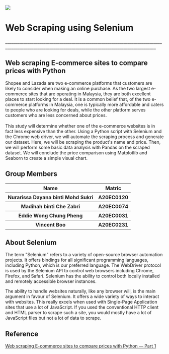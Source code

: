 <p align="left">
  <img src="https://github.com/drshahizan/python-web/blob/3b73985cb7b94daa350852d751106708f84e4677/selenium/group9/selenium_web.jpeg"/> 
</p>
<h1>
  Web Scraping using Selenium
</h1>
_________________________________________________________________________________________________________________________________________________________
<br>
<h2>Web scraping E-commerce sites to compare prices with Python</h2>
Shopee and Lazada are two e-commerce platforms that customers are likely to consider when making an online purchase. As the two largest e-commerce sites that are operating in Malaysia, they are both excellent places to start looking for a deal. It is a common belief that, of the two e-commerce platforms in Malaysia, one is typically more affordable and caters to people who are looking for deals, while the other platform serves customers who are less concerned about prices.
<br></br>
This study will determine whether one of the e-commerce websites is in fact less expensive than the other. Using a Python script with Selenium and the Chrome web driver, we will automate the scraping process and generate our dataset. Here, we will be scraping the product's name and price. Then, we will perform some basic data analysis with Pandas on the scraped dataset. We will conclude the price comparison using Matplotlib and Seaborn to create a simple visual chart.<br>
<h2> Group Members</h2>
<table>
  <tr>
    <th>Name</th>
    <th>Matric</th>
  </tr>
  <tr>
    <th>Nurarissa Dayana binti Mohd Sukri</th>
    <th>A20EC0120</th>
  </tr>
  <tr>
    <th>Madihah binti Che Zabri </th>
    <th>A20EC0074</th>
  </tr>
    <tr>
    <th>Eddie Wong Chung Pheng </th>
    <th>A20EC0031</th>
  </tr>
    </tr>
    <tr>
    <th>Vincent Boo</th>
    <th>A20EC0231</th>
  </tr>
</table>
<h2>
  About Selenium
  <br>
</h2>
The term "Selenium" refers to a variety of open-source browser automation projects. It offers bindings for all significant programming languages, including Python, which is our preferred language. The WebDriver protocol is used by the Selenium API to control web browsers including Chrome, Firefox, and Safari. Selenium has the ability to control both locally installed and remotely accessible browser instances.

The ability to handle websites naturally, like any browser will, is the main argument in favour of Selenium. It offers a wide variety of ways to interact with websites. This really excels when used with Single-Page Application sites that use a lot of JavaScript. If you used the conventional HTTP client and HTML parser to scrape such a site, you would mostly have a lot of JavaScript files but not a lot of data to scrape.
 
<h2>
  Reference
  <br>
</h2>  
<a href="https://medium.com/@zfwong.wilson/web-scraping-e-commerce-sites-to-compare-prices-with-python-part-1-360509ee5c62">Web scraping E-commerce sites to compare prices with Python — Part 1 </a>
